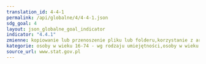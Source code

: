 ```yaml
---
translation_id: 4-4-1
permalink: /api/globalne/4/4-4-1.json
sdg_goal: 4
layout: json_globalne_goal_indicator
indicator: "4.4.1"
zmienne: kopiowanie lub przenoszenie pliku lub folderu,korzystanie z arkuszy kalkulacyjnych,przenoszenie plików pomiędzy komputerem a innymi urządzeniami,zmienianie ustawień dowolnego oprogramowania lub systemu operacyjnego,tworzenie prezentacji lub dokumentów łączących tekst obrazki tabelki lub wykresy,wysyłanie i odbieranie e-maila;kopiowanie lub przenoszenie pliku lub folderu,korzystanie z arkuszy kalkulacyjnych,przenoszenie plików pomiędzy komputerem a innymi urządzeniami,zmienianie ustawień dowolnego oprogramowania lub systemu operacyjnego,tworzenie prezentacji lub dokumentów łączących tekst obrazki tabelki lub wykresy,wysyłanie i odbieranie e-maila
kategorie: osoby w wieku 16-74 - wg rodzaju umiejętności,osoby w wieku 16-24 - wg rodzaju umiejętności
source_url: www.stat.gov.pl
---
```

